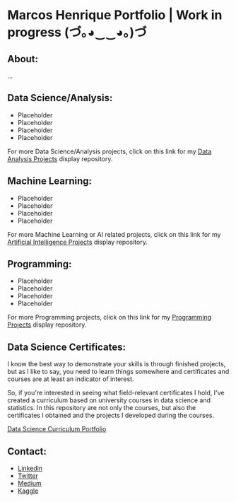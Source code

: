 <h1 align="left">Marcos Henrique Portfolio | Work in progress (づ｡◕‿‿◕｡)づ</h1>

<h2 align="left">About:</h2>

...

<h2 align="left">Data Science/Analysis:</h2> 

- Placeholder
- Placeholder
- Placeholder
- Placeholder

For more Data Science/Analysis projects, click on this link for my [Data Analysis Projects](https://github.com/marcoshsq/Data_Analysis_Projects) display repository.

<h2 align="left">Machine Learning:</h2>

- Placeholder
- Placeholder
- Placeholder
- Placeholder

For more Machine Learning or AI related projects, click on this link for my [Artificial Intelligence Projects](https://github.com/marcoshsq/Artificial_Intelligence_Projects) display repository.

<h2 align="left">Programming:</h2>

- Placeholder
- Placeholder
- Placeholder
- Placeholder

For more Programming projects, click on this link for my [Programming Projects](https://github.com/marcoshsq/Programming_Projects) display repository.

<h2 align="left">Data Science Certificates:</h2>

I know the best way to demonstrate your skills is through finished projects, but as I like to say, you need to learn things somewhere and certificates and courses are at least an indicator of interest.

So, if you're interested in seeing what field-relevant certificates I hold, I've created a curriculum based on university courses in data science and statistics. In this repository are not only the courses, but also the certificates I obtained and the projects I developed during the courses.

[Data Science Curriculum Portfolio](https://github.com/marcoshsq/DS_Degree_Curriculum_Portfolio)

<h2 align="left">Contact:</h2>

- [Linkedin](https://www.linkedin.com/in/marcoshsq/)
- [Twitter](https://twitter.com/marcoshsq)
- [Medium](https://medium.com/@marcoshsq)
- [Kaggle](https://www.kaggle.com/marcoshsq)

